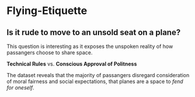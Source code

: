 # Flying-Etiquette

## Is it rude to move to an unsold seat on a plane? ##

This question is interesting as it exposes the unspoken reality of how passangers choose to share space.

**Technical Rules** vs. **Conscious Approval of Politness** 

The dataset reveals that the majority of passangers disregard consideration of moral fairness and social expectations, that planes are a space to _fend for oneself_. 
